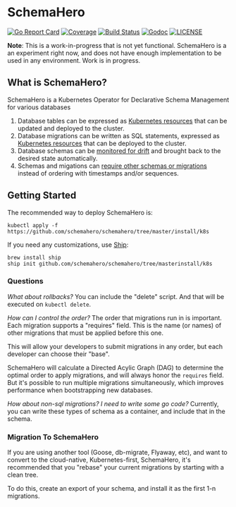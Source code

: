 # SchemaHero

[![Go Report Card](https://goreportcard.com/badge/github.com/schemahero/schemahero?style=flat-square)](https://goreportcard.com/report/github.com/schemahero/schemahero)
[![Coverage](https://codecov.io/gh/schemahero/schemahero/branch/master/graph/badge.svg)](https://codecov.io/gh/schemahero/schemahero)
[![Build Status](https://travis-ci.org/schemahero/schemahero.svg?branch=master)](https://travis-ci.org/schemahero/schemahero)
[![Godoc](http://img.shields.io/badge/go-documentation-blue.svg?style=flat-square)](https://godoc.org/github.com/schemahero/schemahero)
[![LICENSE](https://img.shields.io/github/license/schemahero/schemahero.svg?style=flat-square)](https://github.com/schemahero/schemahero/blob/master/LICENSE)

**Note**: This is a work-in-progress that is not yet functional. SchemaHero is a an experiment right now, and does not have enough implementation to be used in any environment. Work is in progress.

## What is SchemaHero?

SchemaHero is a Kubernetes Operator for Declarative Schema Management for various databases

1. Database tables can be expressed as [Kubernetes resources](https://github.com/schemahero/schemahero/blob/master/config/samples/schemas_v1alpha1_table.yaml) that can be updated and deployed to the cluster.
2. Database migrations can be written as SQL statements, expressed as [Kubernetes resources](https://github.com/schemahero/schemahero/blob/master/config/samples/schemas_v1alpha1_migration.yaml) that can be deployed to the cluster.
3. Database schemas can be [monitored for drift](https://github.com/schemahero/schemahero/blob/master/config/samples/databases_v1alpha1_database.yaml) and brought back to the desired state automatically.
4. Schemas and migations can [require other schemas or migrations](https://github.com/schemahero/schemahero/blob/master/config/samples/schemas_v1alpha1_table.yaml#L30) instead of ordering with timestamps and/or sequences.

## Getting Started

The recommended way to deploy SchemaHero is:

```
kubectl apply -f https://github.com/schemahero/schemahero/tree/master/install/k8s
```

If you need any customizations, use [Ship](https://github.com/replicatedhq/ship):

```
brew install ship
ship init github.com/schemahero/schemahero/tree/masterinstall/k8s
```

### Questions

*What about rollbacks?*
You can include the "delete" script. And that will be executed on `kubectl delete`.

*How can I control the order?*
The order that migrations run in is important. Each migration supports a "requires" field. This is the name (or names) of other migrations that must be applied before this one.

This will allow your developers to submit migrations in any order, but each developer can choose their "base".

SchemaHero will calculate a Directed Acylic Graph (DAG) to determine the optimal order to apply migrations, and will always honor the `requires` field. But it's possible to run multiple migrations simultaneously, which improves performance when bootstrapping new databases.

*How about non-sql migrations? I need to write some go code?*
Currently, you can write these types of schema as a container, and include that in the schema.


### Migration To SchemaHero

If you are using another tool (Goose, db-migrate, Flyaway, etc), and want to convert to the cloud-native, Kubernetes-first, SchemaHero, it's recommended that you "rebase" your current migrations by starting with a clean tree.

To do this, create an export of your schema, and install it as the first 1-n migrations.
